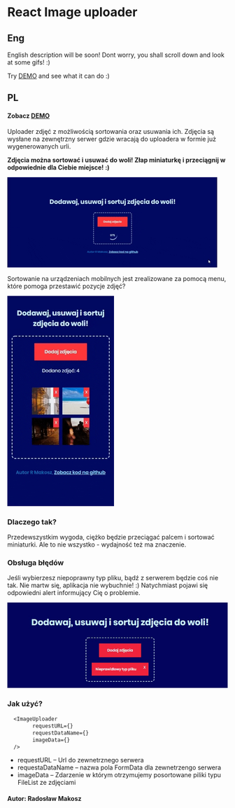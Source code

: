 
[demo]: https://github.com/Darrker/react-image-uploader

# React Image uploader

## Eng

English description will be soon! Dont worry, you shall scroll down and look at some gifs! :)

Try [DEMO][demo] and see what it can do :)



## PL


#### Zobacz [DEMO][demo]

Uploader zdjęć z możliwością sortowania oraz usuwania ich.
Zdjęcia są wysłane na zewnętrzny serwer gdzie wracają do uploadera w formie już wygenerowanych urli. 

**Zdjęcia można sortować i usuwać do woli! Złap miniaturkę i przeciągnij w odpowiednie dla Ciebie miejsce! :)**

![error](/readme_assets/1.gif)

Sortowanie na urządzeniach mobilnych jest zrealizowane za pomocą menu, które pomoga przestawić pozycje zdjęć?  

![error](/readme_assets/2.gif)

### Dlaczego tak? 

Przedewszystkim wygoda, ciężko będzie przeciągać palcem i sortować miniaturki.
Ale to nie wszystko - wydajność też ma znaczenie.

### Obsługa błędów

Jeśli wybierzesz niepoprawny typ pliku, bądź z serwerem będzie coś nie tak. Nie martw się, aplikacja nie wybuchnie! :)
Natychmiast pojawi się odpowiedni alert informujący Cię o problemie.

![error](/readme_assets/error.jpg)

### Jak użyć? 
      <ImageUploader
            requestURL={}
            requestDataName={}
            imageData={}
      />
> 
* requestURL – Url do zewnetrznego serwera
* requestaDataName – nazwa pola FormData dla zewnetrzengo serwera
* imageData – Zdarzenie w którym otrzymujemy posortowane piliki typu FileList ze zdjęciami

#### Autor: Radosław Makosz